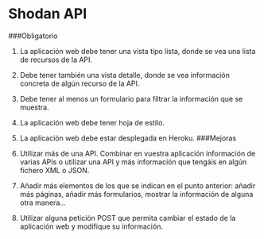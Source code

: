 # Shodan API
###Obligatorio

1. La aplicación web debe tener una vista tipo lista, donde se vea una lista de recursos de la API.
2. Debe tener también una vista detalle, donde se vea información concreta de algún recurso de la API.
3. Debe tener al menos un formulario para filtrar la información que se muestra.
4. La aplicación web debe tener hoja de estilo.
5. La aplicación web debe estar desplegada en Heroku.
###Mejoras

1. Utilizar más de una API. Combinar en vuestra aplicación información de varias APIs o utilizar una API y más información que tengáis en algún fichero XML o JSON.
2. Añadir más elementos de los que se indican en el punto anterior: añadir más páginas, añadir más formularios, mostrar la información de alguna otra manera...
3. Utilizar alguna petición POST que permita cambiar el estado de la aplicación web y modifique su información.
